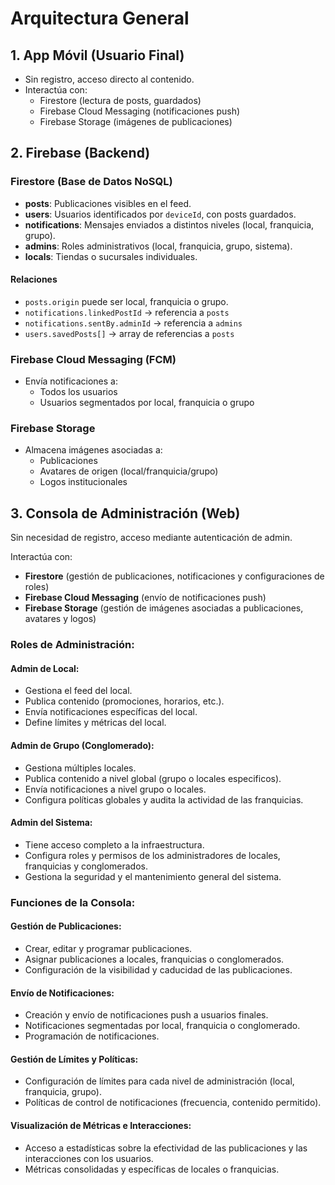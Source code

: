 # Arquitectura General

## 1. App Móvil (Usuario Final)

- Sin registro, acceso directo al contenido.
- Interactúa con:
  - Firestore (lectura de posts, guardados)
  - Firebase Cloud Messaging (notificaciones push)
  - Firebase Storage (imágenes de publicaciones)

## 2. Firebase (Backend)

### Firestore (Base de Datos NoSQL)

- **posts**: Publicaciones visibles en el feed.
- **users**: Usuarios identificados por `deviceId`, con posts guardados.
- **notifications**: Mensajes enviados a distintos niveles (local, franquicia, grupo).
- **admins**: Roles administrativos (local, franquicia, grupo, sistema).
- **locals**: Tiendas o sucursales individuales.

#### Relaciones
- `posts.origin` puede ser local, franquicia o grupo.
- `notifications.linkedPostId` → referencia a `posts`
- `notifications.sentBy.adminId` → referencia a `admins`
- `users.savedPosts[]` → array de referencias a `posts`

### Firebase Cloud Messaging (FCM)

- Envía notificaciones a:
  - Todos los usuarios
  - Usuarios segmentados por local, franquicia o grupo

### Firebase Storage

- Almacena imágenes asociadas a:
  - Publicaciones
  - Avatares de origen (local/franquicia/grupo)
  - Logos institucionales

## 3. Consola de Administración (Web)

Sin necesidad de registro, acceso mediante autenticación de admin.

Interactúa con:

- **Firestore** (gestión de publicaciones, notificaciones y configuraciones de roles)
- **Firebase Cloud Messaging** (envío de notificaciones push)
- **Firebase Storage** (gestión de imágenes asociadas a publicaciones, avatares y logos)

### Roles de Administración:

#### Admin de Local:
- Gestiona el feed del local.
- Publica contenido (promociones, horarios, etc.).
- Envía notificaciones específicas del local.
- Define límites y métricas del local.

#### Admin de Grupo (Conglomerado):
- Gestiona múltiples locales.
- Publica contenido a nivel global (grupo o locales especificos).
- Envía notificaciones a nivel grupo o locales.
- Configura políticas globales y audita la actividad de las franquicias.

#### Admin del Sistema:
- Tiene acceso completo a la infraestructura.
- Configura roles y permisos de los administradores de locales, franquicias y conglomerados.
- Gestiona la seguridad y el mantenimiento general del sistema.

### Funciones de la Consola:

#### Gestión de Publicaciones:
- Crear, editar y programar publicaciones.
- Asignar publicaciones a locales, franquicias o conglomerados.
- Configuración de la visibilidad y caducidad de las publicaciones.

#### Envío de Notificaciones:
- Creación y envío de notificaciones push a usuarios finales.
- Notificaciones segmentadas por local, franquicia o conglomerado.
- Programación de notificaciones.

#### Gestión de Límites y Políticas:
- Configuración de límites para cada nivel de administración (local, franquicia, grupo).
- Políticas de control de notificaciones (frecuencia, contenido permitido).

#### Visualización de Métricas e Interacciones:
- Acceso a estadísticas sobre la efectividad de las publicaciones y las interacciones con los usuarios.
- Métricas consolidadas y específicas de locales o franquicias.
